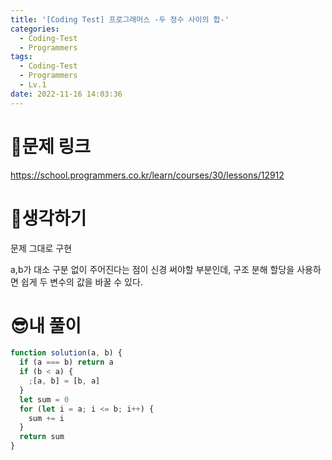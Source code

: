 ```yaml
---
title: '[Coding Test] 프로그래머스 -두 정수 사이의 합-'
categories:
  - Coding-Test
  - Programmers
tags:
  - Coding-Test
  - Programmers
  - Lv.1
date: 2022-11-16 14:03:36
---
```

# 📃문제 링크
https://school.programmers.co.kr/learn/courses/30/lessons/12912

# 🤨생각하기
문제 그대로 구현

a,b가 대소 구분 없이 주어진다는 점이 신경 써야할 부분인데, 구조 분해 할당을 사용하면 쉽게 두 변수의 값을 바꿀 수 있다.

# 😎내 풀이
```js
function solution(a, b) {
  if (a === b) return a
  if (b < a) {
    ;[a, b] = [b, a]
  }
  let sum = 0
  for (let i = a; i <= b; i++) {
    sum += i
  }
  return sum
}
```